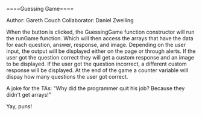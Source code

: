 ====Guessing Game====

Author: Gareth Couch
Collaborator: Daniel Zwelling


When the button is clicked, the GuessingGame function constructor will run the runGame function. Which will then access the arrays that have the data for each question, answer, response, and image. Depending on the user input, the output will be displayed either on the page or through alerts. If the user got the question correct they will get a custom response and an image to be displayed. If the user got the question incorrect, a different custom response will be displayed. At the end of the game a counter variable will dispay how many questions the user got correct.


A joke for the TAs: "Why did the programmer quit his job? Because they didn't get arrays!"

Yay, puns!

